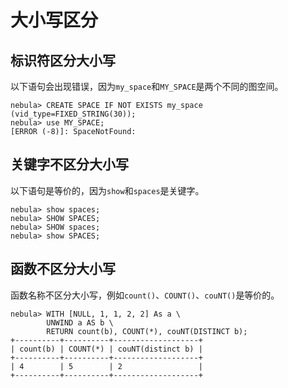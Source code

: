 # 大小写区分

## 标识符区分大小写

以下语句会出现错误，因为`my_space`和`MY_SPACE`是两个不同的图空间。

```ngql
nebula> CREATE SPACE IF NOT EXISTS my_space (vid_type=FIXED_STRING(30));
nebula> use MY_SPACE;
[ERROR (-8)]: SpaceNotFound:
```

## 关键字不区分大小写

以下语句是等价的，因为`show`和`spaces`是关键字。

```ngql
nebula> show spaces;  
nebula> SHOW SPACES;
nebula> SHOW spaces;
nebula> show SPACES;
```

## 函数不区分大小写

函数名称不区分大小写，例如`count()`、`COUNT()`、`couNT()`是等价的。

```ngql
nebula> WITH [NULL, 1, 1, 2, 2] As a \
        UNWIND a AS b \
        RETURN count(b), COUNT(*), couNT(DISTINCT b);
+----------+----------+-------------------+
| count(b) | COUNT(*) | couNT(distinct b) |
+----------+----------+-------------------+
| 4        | 5        | 2                 |
+----------+----------+-------------------+
```
